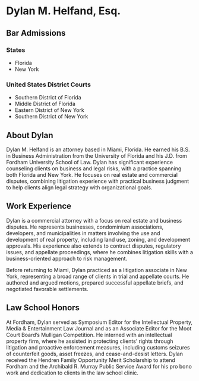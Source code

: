 # **Dylan M. Helfand, Esq.**

## Bar Admissions
### States
- Florida 
- New York
 
### United States District Courts
- Southern District of Florida
- Middle District of Florida 
- Eastern District of New York 
- Southern District of New York  
  
## About Dylan

Dylan M. Helfand is an attorney based in Miami, Florida. He earned his B.S. in Business Administration from the University of Florida and his J.D. from Fordham University School of Law. Dylan has significant experience counseling clients on business and legal risks, with a practice spanning both Florida and New York. He focuses on real estate and commercial disputes, combining litigation experience with practical business judgment to help clients align legal strategy with organizational goals.

## Work Experience

Dylan is a commercial attorney with a focus on real estate and business disputes. He represents businesses, condominium associations, developers, and municipalities in matters involving the use and development of real property, including land use, zoning, and development approvals. His experience also extends to contract disputes, regulatory issues, and appellate proceedings, where he combines litigation skills with a business-oriented approach to risk management.

Before returning to Miami, Dylan practiced as a litigation associate in New York, representing a broad range of clients in trial and appellate courts. He authored and argued motions, prepared successful appellate briefs, and negotiated favorable settlements. 

## Law School Honors

At Fordham, Dylan served as Symposium Editor for the Intellectual Property, Media & Entertainment Law Journal and as an Associate Editor for the Moot Court Board’s Mulligan Competition. He interned with an intellectual property firm, where he assisted in protecting clients’ rights through litigation and proactive enforcement measures, including customs seizures of counterfeit goods, asset freezes, and cease-and-desist letters. Dylan received the Hendren Family Opportunity Merit Scholarship to attend Fordham and the Archibald R. Murray Public Service Award for his pro bono work and dedication to clients in the law school clinic. 



